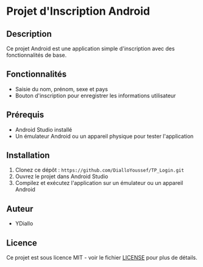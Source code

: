 # Projet d'Inscription Android

## Description

Ce projet Android est une application simple d'inscription avec des fonctionnalités de base.

## Fonctionnalités

- Saisie du nom, prénom, sexe et pays
- Bouton d'inscription pour enregistrer les informations utilisateur

## Prérequis

- Android Studio installé
- Un émulateur Android ou un appareil physique pour tester l'application

## Installation

1. Clonez ce dépôt : `https://github.com/DialloYoussef/TP_Login.git`
2. Ouvrez le projet dans Android Studio
3. Compilez et exécutez l'application sur un émulateur ou un appareil Android

## Auteur

- YDiallo

## Licence

Ce projet est sous licence MIT - voir le fichier [LICENSE](LICENSE) pour plus de détails.
